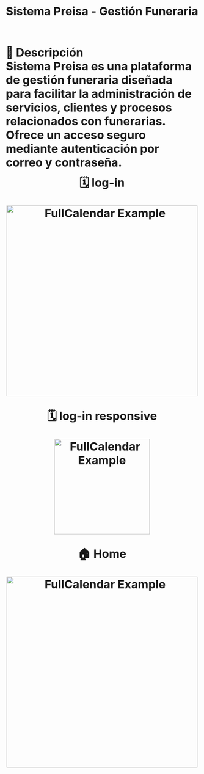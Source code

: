 <p align="start"> <strong style="font-size:30px;">
Sistema Preisa - Gestión Funeraria <br><br><br>
📌 Descripción <br>
Sistema Preisa es una plataforma de gestión funeraria diseñada para facilitar la administración de servicios, clientes y procesos relacionados con funerarias. Ofrece un acceso seguro mediante autenticación por correo y contraseña.

<p align="center"> <strong style="font-size:30px;">🗓️ log-in</strong> </p> <p align="center"> <img src="https://github.com/user-attachments/assets/011eb635-b4d7-4441-b862-610d28ab02d0" alt="FullCalendar Example" width="500"> </p>

<p align="center"> <strong style="font-size:30px;">🗓️ log-in responsive</strong> </p> <p align="center"> <img src="https://github.com/user-attachments/assets/f98693eb-ecaa-46ee-a7e4-d491ce10f0d2" alt="FullCalendar Example" width="250"> </p>

<p align="center"> <strong style="font-size:30px;">🏠 Home</strong> </p> <p align="center"> <img src="https://github.com/user-attachments/assets/acf44fdf-793f-4b78-a47c-229ec4615606" alt="FullCalendar Example" width="500"> </p>



